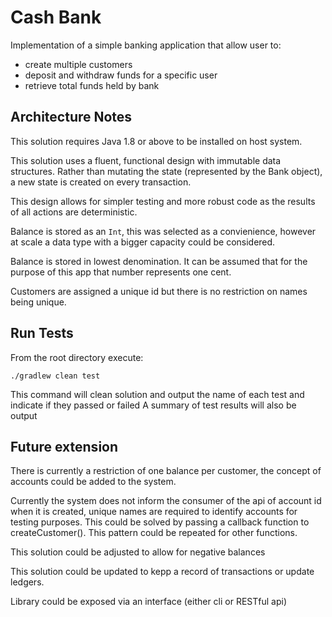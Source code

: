 # Cash Bank

Implementation of a simple banking application that allow user to:
* create multiple customers
* deposit and withdraw funds for a specific user
* retrieve total funds held by bank
	
## Architecture Notes

This solution requires Java 1.8 or above to be installed on host system.

This solution uses a fluent, functional design with immutable data structures. Rather than mutating the state (represented by the Bank object), a new state is created on every transaction.

This design allows for simpler testing and more robust code as the results of all actions are deterministic.

Balance is stored as an `Int`, this was selected as a convienience, however at scale a data type with a bigger capacity could be considered.

Balance is stored in lowest denomination. It can be assumed that for the purpose of this app that number represents one cent.

Customers are assigned a unique id but there is no restriction on names being unique.


## Run Tests

From the root directory execute:

```./gradlew clean test```

This command will clean solution and output the name of each test and indicate if they passed or failed
A summary of test results will also be output


## Future extension

There is currently a restriction of one balance per customer, the concept of accounts could be added to the system.

Currently the system does not inform the consumer of the api of account id when it is created, unique names are required to identify accounts for testing purposes. This could be solved by passing a callback function to createCustomer(). This pattern could be repeated for other functions.

This solution could be adjusted to allow for negative balances

This solution could be updated to kepp a record of transactions or update ledgers.

Library could be exposed via an interface (either cli or RESTful api)




